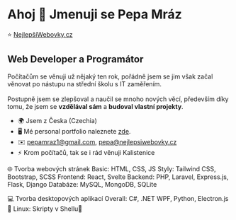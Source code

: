 Ahoj 👋 Jmenuji se Pepa Mráz
==========================

⭐ <a href="https://nejlepsiwebovky.cz" target="_blank">NejlepšíWebovky.cz</a>

Web Developer a Programátor
---------------------------
Počítačům se věnuji už nějaký ten rok, pořádně jsem se jim však začal věnovat po nástupu na střední školu s IT zaměřením.<br><br>
Postupně jsem se zlepšoval a naučil se mnoho nových věcí, především díky tomu, že jsem se <strong>vzdělával sám</strong> a <strong>budoval vlastní projekty</strong>.

* 🌍  Jsem z Česka (Czechia)
* 🖥️  Mé personal portfolio naleznete [zde](http://pepamraz.cz).
* ✉️  [pepamraz1@gmail.com](mailto:pepamraz1@gmail.com), [pepa@nejlepsiwebovky.cz](mailto:pepa@nejlepsiwebovky.cz)
* ⚡  Krom počítačů, tak se i rád věnuji Kalistenice

🌐 Tvorba webových stránek
Basic: HTML, CSS, JS
Styly: Tailwind CSS, Bootstrap, SCSS
Frontend: React, Svelte
Backend: PHP, Laravel, Express.js, Flask, Django
Databáze: MySQL, MongoDB, SQLite

💻 Tvorba desktopových aplikací
Overall: C#, .NET WPF, Python, Electron.js 🐍
Linux: Skripty v Shellu🐧
